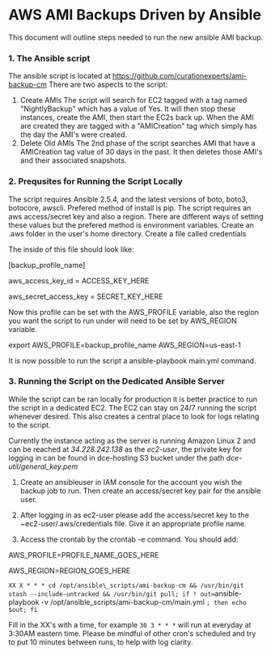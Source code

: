 # AWS AMI Backups Driven by Ansible
This document will  outline steps needed to run the new ansible AMI backup.

### 1. The Ansible script
The ansible script is located at https://github.com/curationexperts/ami-backup-cm
There are two aspects to the script:
1. Create AMIs
The script will search for EC2 tagged with a tag named "NightlyBackup" which has a value of Yes.
It will then stop these instances, create the AMI, then start the EC2s back up.
When the AMI are created they are tagged with a "AMICreation" tag which simply has the day the AMI's were created.
2. Delete Old AMIs
The 2nd phase of the script searches AMI that have a AMICreation tag value of 30 days in the past. 
It then deletes those AMI's and their associated snapshots.
### 2. Prequsites for Running the Script Locally
The script requires Ansible 2.5.4, and the latest versions of boto, boto3, botocore, awscli. Prefered method of install is pip.
The script requires an aws access/secret key and also a region. There are different ways of setting these values but the prefered method is environment variables.
Create an .aws folder in the user's home directory. Create a file called credentials

The inside of this file should look like:

[backup\_profile\_name]

aws\_access\_key\_id = ACCESS\_KEY\_HERE

aws\_secret\_access\_key = SECRET\_KEY\_HERE

Now this profile can be set with the AWS\_PROFILE variable, also the region you want the script to run under will need to be set by AWS\_REGION variable.

export AWS\_PROFILE=backup\_profile\_name AWS\_REGION=us-east-1

It is now possible to run the script a ansible-playbook main.yml command.

### 3. Running the Script on the Dedicated Ansible Server
While the script can be ran locally for production it is better practice to run the script in a dedicated EC2. The EC2 can stay on 24/7 running the script whenever desired. This also creates a central place to look for logs relating to the script.

Currently the instance acting as the server is running Amazon Linux 2 and can be reached at *34.228.242.138* as the *ec2-user*, the private key for logging in can be found in dce-hosting S3 bucket under the path *dce-util/general\_key.pem*

1. Create an ansibleuser in IAM console for the account you wish the backup job to run. Then create an access/secret key pair for the ansible user.

2. After logging in as ec2-user please add the access/secret key to the ~ec2-user/.aws/credentials file. Give it an appropriate profile name.

3. Access the crontab by the crontab -e command. You should add:

AWS\_PROFILE=PROFILE\_NAME\_GOES\_HERE

AWS\_REGION=REGION\_GOES\_HERE

`XX X * * * cd /opt/ansible\_scripts/ami-backup-cm && /usr/bin/git stash --include-untracked && /usr/bin/git pull; if ! out=`ansible-playbook -v /opt/ansible_scripts/ami-backup-cm/main.yml `; then echo $out; fi`

Fill in the XX's with a time, for example `30 3 * * *`  will run at everyday at 3:30AM eastern time. Please be mindful of other cron's scheduled and try to put 10 minutes between runs, to help with log clarity.
